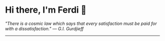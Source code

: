 <h1>Hi there, I'm Ferdi 👋</h1>

<p><em>
  "There is a cosmic law which says that every satisfaction must be paid for with a dissatisfaction." — G.I. Gurdjieff
</em></p>

---
